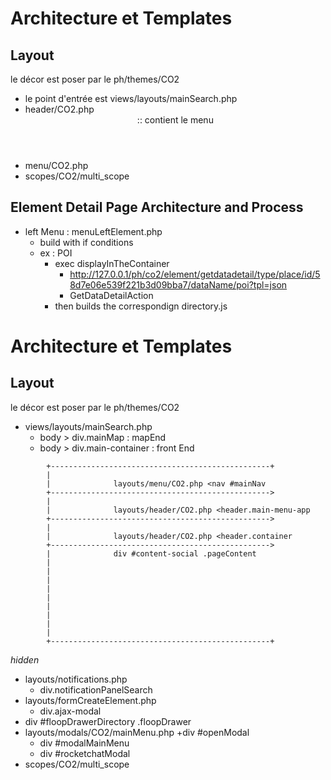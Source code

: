 # Architecture et Templates

## Layout 
le décor est poser par le ph/themes/CO2 
- le point d'entrée est views/layouts/mainSearch.php
- header/CO2.php <header> :: contient le menu 
- menu/CO2.php <nav id="mainNav" >
- scopes/CO2/multi_scope

## Element Detail Page Architecture and Process
- left Menu : menuLeftElement.php
    + build with if conditions
    + ex : POI 
        * exec displayInTheContainer
            * http://127.0.0.1/ph/co2/element/getdatadetail/type/place/id/58d7e06e539f221b3d09bba7/dataName/poi?tpl=json 
            * GetDataDetailAction
        * then builds the correspondign directory.js 

            
# Architecture et Templates

## Layout 
le décor est poser par le ph/themes/CO2 
- views/layouts/mainSearch.php			
    + body > div.mainMap : mapEnd
	+ body > div.main-container : front End
```
        +-------------------------------------------------+
        |                                                 
        |              layouts/menu/CO2.php <nav #mainNav
        +------------------------------------------------->
        |                                                 
        |              layouts/header/CO2.php <header.main-menu-app             
        +------------------------------------------------->
        |                                                 
        |              layouts/header/CO2.php <header.container
        +------------------------------------------------->
        |              div #content-social .pageContent         				
        |                                                 
        |                                                 
        |                                                 
        |                                                 
        |                                                 
        |                                                 
        |                                                 
        |                                                 
        |                                                 
        +-------------------------------------------------+
```
*hidden* 
- layouts/notifications.php
	+ div.notificationPanelSearch
- layouts/formCreateElement.php
	+ div.ajax-modal
- div #floopDrawerDirectory .floopDrawer
- layouts/modals/CO2/mainMenu.php
	+div #openModal 
	+ div #modalMainMenu
	+ div #rocketchatModal
- scopes/CO2/multi_scope